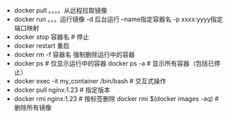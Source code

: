 - docker pull 。。。。从远程拉取镜像
- docker run 。。。运行镜像 -d 后台运行 –name指定容器名  -p xxxx:yyyy指定端口映射
- docker stop 容器名 # 停止
- docker  restart  重启
- docker rm -f  容器名  强制删除运行中的容器
- docker ps  # 仅显示运行中的容器
  docker ps -a  # 显示所有容器（包括已停止）
- docker exec -it my_container /bin/bash  # 交互式操作
- docker pull nginx:1.23  # 指定版本
- docker rmi nginx:1.23  # 按标签删除
  docker rmi $(docker images -aq)  # 删除所有镜像

